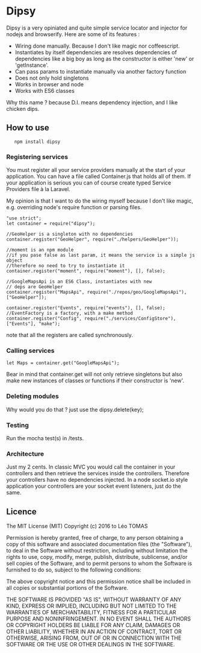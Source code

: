 # Dipsy

Dipsy is a very opiniated and quite simple service locator and injector for nodejs and browserify. Here are some of its
features :

- Wiring done manually. Because I don't like magic nor coffeescript.
- Instantiates by itself dependencies are resolves dependencies of
  dependencies like a big boy as long as the constructor is either 'new' or
  'getInstance'.
- Can pass params to instantiate manually via another factory function
- Does not only hold singletons
- Works in browser and node
- Works with ES6 classes

Why this name ? because D.I. means dependency injection, and I like chicken dips.

## How to use

       npm install dipsy

### Registering services
You must register all your service providers manually at the start of your
application. You can have a file called Container.js that holds all of them.
If your application is serious you can of course create typed Service
Providers file à la Laravel.

My opinion is that I want to do the wiring myself because I don't like magic,
e.g. overriding node's require function or parsing files.

    "use strict";
    let container = require("dipsy");

    //GeoHelper is a singleton with no dependencies
    container.register("GeoHelper", require("./helpers/GeoHelper"));

    //moment is an npm module
    //if you pase false as last param, it means the service is a simple js object
    //therefore no need to try to instantiate it
    container.register("moment", require("moment"), [], false);

    //GoogleMapsApi is an ES6 Class, instantiates with new
    // deps are GeoHelper
    container.register("MapsApi", require("./repos/geo/GoogleMapsApi"), ["GeoHelper"]);

    container.register("Events", require("events"), [], false);
    //EventFactory is a factory, with a make method
    container.register("Config", require("./services/ConfigStore"),
    ["Events"], "make");

note that all the registers are called synchronously.

### Calling services

    let Maps = container.get("GoogleMapsApi");

Bear in mind that container.get will not only retrieve singletons but also
make new instances of classes or functions if their constructor is 'new'.


### Deleting modules
Why would you do that ? just use the dipsy.delete(key);


### Testing
Run the mocha test(s) in /tests.


### Architecture
Just my 2 cents. In classic MVC you would call the container in your
controllers and then retrieve the services inside the controllers. Therefore
your controllers have no dependencies injected. In a node socket.io style
application your controllers are your socket event listeners, just do the
same.

## Licence

The MIT License (MIT)
Copyright (c) 2016 to Léo TOMAS

Permission is hereby granted, free of charge, to any person obtaining a copy of this software and associated documentation files (the "Software"), to deal in the Software without restriction, including without limitation the rights to use, copy, modify, merge, publish, distribute, sublicense, and/or sell copies of the Software, and to permit persons to whom the Software is furnished to do so, subject to the following conditions:

The above copyright notice and this permission notice shall be included in all copies or substantial portions of the Software.

THE SOFTWARE IS PROVIDED "AS IS", WITHOUT WARRANTY OF ANY KIND, EXPRESS OR IMPLIED, INCLUDING BUT NOT LIMITED TO THE WARRANTIES OF MERCHANTABILITY, FITNESS FOR A PARTICULAR PURPOSE AND NONINFRINGEMENT. IN NO EVENT SHALL THE AUTHORS OR COPYRIGHT HOLDERS BE LIABLE FOR ANY CLAIM, DAMAGES OR OTHER LIABILITY, WHETHER IN AN ACTION OF CONTRACT, TORT OR OTHERWISE, ARISING FROM, OUT OF OR IN CONNECTION WITH THE SOFTWARE OR THE USE OR OTHER DEALINGS IN THE SOFTWARE.






